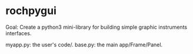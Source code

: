 # rochpygui

Goal: Create a python3 mini-library for building simple graphic instruments interfaces.

myapp.py: the user's code/.
base.py: the main app/Frame/Panel.

